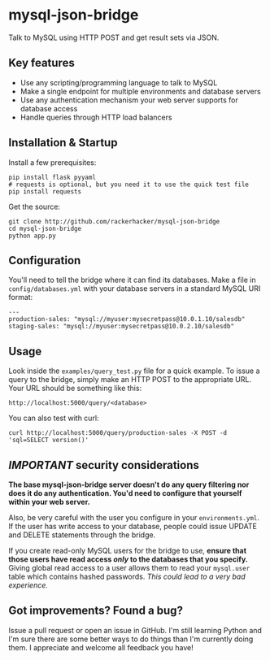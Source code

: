 mysql-json-bridge
=================
Talk to MySQL using HTTP POST and get result sets via JSON.

Key features
------------

* Use any scripting/programming language to talk to MySQL
* Make a single endpoint for multiple environments and database servers
* Use any authentication mechanism your web server supports for database access
* Handle queries through HTTP load balancers

Installation & Startup
----------------------
Install a few prerequisites:

    pip install flask pyyaml
    # requests is optional, but you need it to use the quick test file
    pip install requests 

Get the source:

    git clone http://github.com/rackerhacker/mysql-json-bridge
    cd mysql-json-bridge
    python app.py

Configuration
-------------
You'll need to tell the bridge where it can find its databases.  Make a file in `config/databases.yml` with your database servers in a standard MySQL URI format:

    --- 
    production-sales: "mysql://myuser:mysecretpass@10.0.1.10/salesdb"
    staging-sales: "mysql://myuser:mysecretpass@10.0.2.10/salesdb"


Usage
-----
Look inside the `examples/query_test.py` file for a quick example.  To issue a query to the bridge, simply make an HTTP POST to the appropriate URL.  Your URL should be something like this:

    http://localhost:5000/query/<database>

You can also test with curl:

    curl http://localhost:5000/query/production-sales -X POST -d 'sql=SELECT version()'

*IMPORTANT* security considerations
-----------------------------------
**The base mysql-json-bridge server doesn't do any query filtering nor does it do any authentication.  You'd need to configure that yourself within your web server.**

Also, be very careful with the user you configure in your `environments.yml`.  If the user has write access to your database, people could issue UPDATE and DELETE statements through the bridge.

If you create read-only MySQL users for the bridge to use, **ensure that those users have read access *only* to the databases that you specify.**  Giving global read access to a user allows them to read your `mysql.user` table which contains hashed passwords.  *This could lead to a very bad experience.*

Got improvements?  Found a bug?
-------------------------------
Issue a pull request or open an issue in GitHub.  I'm still learning Python and I'm sure there are some better ways to do things than I'm currently doing them.  I appreciate and welcome all feedback you have!

